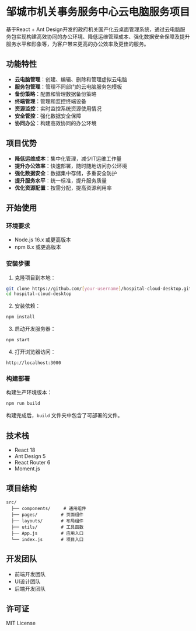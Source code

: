 # 邹城市机关事务服务中心云电脑服务项目

基于React + Ant Design开发的政府机关国产化云桌面管理系统，通过云电脑服务包实现构建高效协同的办公环境、降低运维管理成本、强化数据安全保障及提升服务水平和形象等，为客户带来更高的办公效率及更佳的服务。

## 功能特性

- **云电脑管理**：创建、编辑、删除和管理虚拟云电脑
- **服务包管理**：管理不同部门的云电脑服务包模板
- **备份策略**：配置和管理数据备份策略
- **终端管理**：管理和监控终端设备
- **资源监控**：实时监控系统资源使用情况
- **安全管控**：强化数据安全保障
- **协同办公**：构建高效协同的办公环境

## 项目优势

- **降低运维成本**：集中化管理，减少IT运维工作量
- **提升办公效率**：快速部署，随时随地访问办公环境
- **强化数据安全**：数据集中存储，多重安全防护
- **提升服务水平**：统一标准，提升服务质量
- **优化资源配置**：按需分配，提高资源利用率

## 开始使用

### 环境要求

- Node.js 16.x 或更高版本
- npm 8.x 或更高版本

### 安装步骤

1. 克隆项目到本地：

```bash
git clone https://github.com/[your-username]/hospital-cloud-desktop.git
cd hospital-cloud-desktop
```

2. 安装依赖：

```bash
npm install
```

3. 启动开发服务器：

```bash
npm start
```

4. 打开浏览器访问：

```
http://localhost:3000
```

### 构建部署

构建生产环境版本：

```bash
npm run build
```

构建完成后，`build` 文件夹中包含了可部署的文件。

## 技术栈

- React 18
- Ant Design 5
- React Router 6
- Moment.js

## 项目结构

```
src/
  ├── components/     # 通用组件
  ├── pages/         # 页面组件
  ├── layouts/       # 布局组件
  ├── utils/         # 工具函数
  ├── App.js         # 应用入口
  └── index.js       # 项目入口
```

## 开发团队

- 前端开发团队
- UI设计团队
- 后端开发团队

## 许可证

MIT License 
